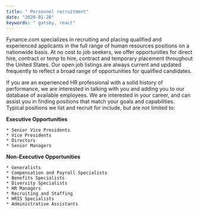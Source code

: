 ```yaml
---
title: " Personnel recruitment"
date: "2020-01-26"
keywords: " gatsby, react"
---
```




Fynance.com specializes in recruiting and placing qualified and experienced applicants in the full range of human resources positions on a nationwide basis. At no cost to job seekers, we offer opportunities for direct hire, contract or temp to hire, contract and temporary placement throughout the United States. Our open job listings are always current and updated frequently to reflect a broad range of opportunities for qualified candidates.

If you are an experienced HR professional with a solid history of performance, we are interested in talking with you and adding you to our database of available employees. We are interested in your career, and can assist you in finding positions that match your goals and capabilities. Typical positions we list and recruit for include, but are not limited to:

__Executive Opportunities__

    * Senior Vice Presidents
    * Vice Presidents
    * Directors
    * Senior Managers

__Non-Executive Opportunities__

    * Generalists
    * Compensation and Payroll Specialists
    * Benefits Specialists
    * Diversity Specialists
    * HR Managers
    * Recruiting and Staffing
    * HRIS Specialists
    * Administrative Assistants

